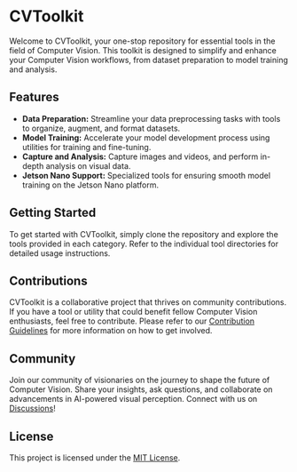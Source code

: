 # CVToolkit

Welcome to CVToolkit, your one-stop repository for essential tools in the field of Computer Vision. This toolkit is designed to simplify and enhance your Computer Vision workflows, from dataset preparation to model training and analysis.

## Features

- **Data Preparation:** Streamline your data preprocessing tasks with tools to organize, augment, and format datasets.
- **Model Training:** Accelerate your model development process using utilities for training and fine-tuning.
- **Capture and Analysis:** Capture images and videos, and perform in-depth analysis on visual data.
- **Jetson Nano Support:** Specialized tools for ensuring smooth model training on the Jetson Nano platform.

## Getting Started

To get started with CVToolkit, simply clone the repository and explore the tools provided in each category. Refer to the individual tool directories for detailed usage instructions.

## Contributions

CVToolkit is a collaborative project that thrives on community contributions. If you have a tool or utility that could benefit fellow Computer Vision enthusiasts, feel free to contribute. Please refer to our [Contribution Guidelines](CONTRIBUTING.md) for more information on how to get involved.

## Community

Join our community of visionaries on the journey to shape the future of Computer Vision. Share your insights, ask questions, and collaborate on advancements in AI-powered visual perception. Connect with us on [Discussions](https://github.com/yourusername/CVToolkit/discussions)!

## License

This project is licensed under the [MIT License](https://github.com/johnhdeleon/CVToolKit/blob/main/LICENSE).
